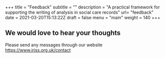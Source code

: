 +++
title = "Feedback"
subtitle = ""
description = "A practical framework for supporting the writing of analysis in social care records"
url= "feedback"
date = 2021-03-20T15:13:22Z
draft = false
menu = "main"
weight = 140
+++

## We would love to hear your thoughts

Please send any messages through our website <https://www.iriss.org.uk/contact>
